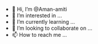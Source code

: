- 👋 Hi, I’m @Aman-amiti
- 👀 I’m interested in ...
- 🌱 I’m currently learning ...
- 💞️ I’m looking to collaborate on ...
- 📫 How to reach me ...

<!---
Aman-amiti/Aman-amiti is a ✨ special ✨ repository because its `README.md` (this file) appears on your GitHub profile.
You can click the Preview link to take a look at your changes.
--->
